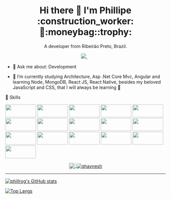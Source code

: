 

<h1 align='center'>
  Hi there 👋 I'm Phillipe :construction_worker:🏡:moneybag::trophy:
</h1>

<p align='center'>
  A developer from Ribeirão Preto, Brazil.
</p>

<p align='center'>   
  <a href="https://www.linkedin.com/in/phillrog/">
    <img src="https://img.shields.io/badge/linkedin-%230077B5.svg?&style=for-the-badge&logo=linkedin&logoColor=white" />
  </a>&nbsp;&nbsp;
</p>

- 💬 Ask me about: Development 

- 🌱 I’m currently studying Architecture, Asp .Net Core Mvc, Angular and learning Node, MongoDB, React JS, React Native, besides my beloved JavaScript and CSS, that I will always be learning 💚

🚀 Skills

<p>
		<img src="https://img.shields.io/static/v1?label=%20&message=.Net&color=blue" width="96px" height="40px" />
   
<img src="https://img.shields.io/static/v1?label=%20&message=.Net%20Core&color=0081cb" width="96px" height="40px" />
<img src="https://img.shields.io/static/v1?label=%20&message=C%23%0A&color=239120" width="96px" height="40px" />
<img src="https://img.shields.io/static/v1?label=%20&message=Asp%20.Net%20%20Core&color=blue" width="96px" height="40px" />
<img src="https://img.shields.io/static/v1?label=%20&message=Javascript&color=f7df1e" width="96px" height="40px" />
<img src="https://img.shields.io/static/v1?label=%20&message=Typescript&color=42b3ff" width="96px" height="40px" />
<img src="https://img.shields.io/static/v1?label=%20&message=Bootstrap&color=0081cb" width="96px" height="40px" />
<img src="https://img.shields.io/static/v1?label=%20&message=Angular&color=dd0031" width="96px" height="40px" />
<img src="https://img.shields.io/static/v1?label=%20&message=Angular%20%20Material&color=de2ed4" width="96px" height="40px" />
<img src="https://img.shields.io/static/v1?label=%20&message=CSS&color=f7df1e" width="96px" height="40px" />
<img src="https://img.shields.io/static/v1?label=%20&message=HTML&color=cc6699" width="96px" height="40px" />
  <img src="https://img.shields.io/static/v1?label=%20&message=Oracle&color=fa7343" width="96px" height="40px" />
  <img src="https://img.shields.io/static/v1?label=%20&message=SQL%20%20SERVER&color=f2f3f5" width="96px" height="40px" />
  <img src="https://img.shields.io/static/v1?label=%20&message=NODE&color=239120" width="96px" height="40px" />
  <img src="https://img.shields.io/static/v1?label=%20&message=React%20%20JS&color=000000" width="96px" height="40px" />
  <img src="https://img.shields.io/static/v1?label=%20&message=React%20%20Native&color=5c2d91" width="96px" height="40px" />

<p align="center">
  <a href="https://www.linkedin.com/in/phillrog/" target="_blank">
    <img align="center" src="https://cdn.jsdelivr.net/npm/simple-icons@3.0.1/icons/linkedin.svg" alt="ghaynesh" height="20" width="20" />
  </a>
  <a href="https://github.com/phillrog/" target="_blank">
    <img align="center" src="https://img.shields.io/badge/-Github-000?style=flat-square&logo=Github&logoColor=whiteg" alt="ghaynesh"  />
  </a>
 </p>
 
__________________________________________________________________________________________________________________________________________________________

[![phillrog's GitHub stats](https://github-readme-stats.vercel.app/api?username=phillrog)](https://github.com/phillrog/github-readme-stats)



[![Top Langs](https://github-readme-stats.vercel.app/api/top-langs/?username=phillrog&layout=compact)](https://github.com/phillrog/github-readme-stats)

